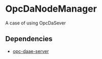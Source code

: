 # OpcDaNodeManager
A case of using OpcDaSever

## Dependencies
 * [opc-daae-server](https://github.com/technosoftware-gmbh/opc-daae-server)
